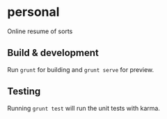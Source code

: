 # personal

Online resume of sorts

## Build & development

Run `grunt` for building and `grunt serve` for preview.

## Testing

Running `grunt test` will run the unit tests with karma.
